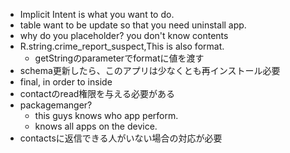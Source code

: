 - Implicit Intent is what you want to do.
- table want to be update so that you need uninstall app.
- why do you placeholder? you don't know contents
- R.string.crime_report_suspect,This is also format.
    - getStringのparameterでformatに値を渡す
- schema更新したら、このアプリは少なくとも再インストール必要
- final, in order to inside
- contactのread権限を与える必要がある
- packagemanger?
    - this guys knows who app perform.
    - knows all apps on the device.
- contactsに返信できる人がいない場合の対応が必要

